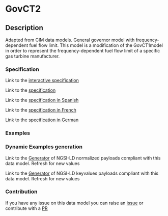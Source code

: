 # GovCT2

## Description 

Adapted from CIM data models. General governor model with frequency-dependent fuel flow limit.  This model is a modification of the GovCT1model in order to represent the frequency-dependent fuel flow limit of a specific gas turbine manufacturer.
### Specification

Link to the [interactive specification](https://swagger.lab.fiware.org/?url=https://smart-data-models.github.io/dataModel.EnergyCIM/GovCT2/swagger.yaml)

Link to the [specification](https://smart-data-models.github.io/dataModel.EnergyCIM/GovCT2/doc/spec.md)

Link to the [specification in Spanish](https://smart-data-models.github.io/dataModel.EnergyCIM/GovCT2/doc/spec_ES.md)

Link to the [specification in French](https://smart-data-models.github.io/dataModel.EnergyCIM/GovCT2/doc/spec_FR.md)

Link to the [specification in German](https://smart-data-models.github.io/dataModel.EnergyCIM/GovCT2/doc/spec_DE.md)
### Examples
### Dynamic Examples generation

Link to the [Generator](https://smartdatamodels.org/extra/ngsi-ld_generator_v0.92.php?schemaUrl=https://raw.githubusercontent.com/smart-data-models/dataModel.EnergyCIM/master/GovCT2/schema.json&email=info@smartdatamodels.org) of NGSI-LD normalized payloads compliant with this data model. Refresh for new values

Link to the [Generator](https://smartdatamodels.org/extra/ngsi-ld_generator_keyvalues_v0.92.php?schemaUrl=https://raw.githubusercontent.com/smart-data-models/dataModel.EnergyCIM/master/GovCT2/schema.json&email=info@smartdatamodels.org) of NGSI-LD keyvalues payloads compliant with this data model. Refresh for new values
### Contribution

 If you have any issue on this data model you can raise an [issue](https://github.com/smart-data-models/dataModel.EnergyCIM/issues)  or contribute with a [PR](https://github.com/smart-data-models/dataModel.EnergyCIM/pulls)